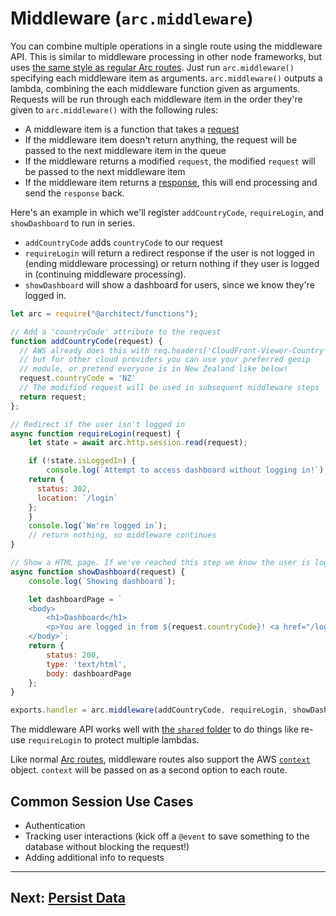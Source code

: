 # Middleware (`arc.middleware`)

You can combine multiple operations in a single route using the middleware API. This is similar to middleware processing in other node frameworks, but uses [the same style as regular Arc routes](/guides/http). Just run `arc.middleware()` specifying each middleware item as arguments. `arc.middleware()` outputs a lambda, combining the each middleware function given as arguments. Requests will be run through each middleware item in the order they're given to `arc.middleware()` with the following rules:

- A middleware item is a function that takes a [request](/guides/http)
- If the middleware item doesn't return anything, the request will be passed to the next middleware item in the queue
- If the middleware returns a modified `request`, the modified `request` will be passed to the next middleware item
- If the middleware item returns a [response](/guides/http), this will end processing and send the `response` back. 

Here's an example in which we'll register `addCountryCode`, `requireLogin`, and `showDashboard` to run in series. 

- `addCountryCode` adds `countryCode` to our request
- `requireLogin` will return a redirect response if the user is not logged in (ending middleware processing) or return nothing if they user is logged in (continuing middleware processing).
- `showDashboard` will show a dashboard for users, since we know they're logged in.

```javascript
let arc = require("@architect/functions");

// Add a 'countryCode' attribute to the request 
function addCountryCode(request) {
  // AWS already does this with req.headers['CloudFront-Viewer-Country']
  // but for other cloud providers you can use your preferred geoip 
  // module, or pretend everyone is in New Zealand like below!
  request.countryCode = 'NZ'
  // The modified request will be used in subsequent middleware steps
  return request;
};

// Redirect if the user isn't logged in
async function requireLogin(request) {
	let state = await arc.http.session.read(request);

	if (!state.isLoggedIn) {
		console.log(`Attempt to access dashboard without logging in!`);
    return {
      status: 302,
      location: `/login`
    };
	}
	console.log(`We're logged in`);
	// return nothing, so middleware continues
}

// Show a HTML page. If we've reached this step we know the user is logged in, and we know their country code! 
async function showDashboard(request) {
	console.log(`Showing dashboard`);

	let dashboardPage = `
	<body>
		<h1>Dashboard</h1>
		<p>You are logged in from ${request.countryCode}! <a href="/logout">logout</a><p>
	</body>`;
	return {	
		status: 200,
		type: 'text/html',
		body: dashboardPage
	};
}

exports.handler = arc.middleware(addCountryCode, requireLogin, showDashboard);
```

The middleware API works well with [the `shared` folder](/guides/sharing-common-code) to do things like re-use `requireLogin` to protect multiple lambdas. 

Like normal [Arc routes](/guides/http), middleware routes also support the AWS [`context`](https://docs.aws.amazon.com/lambda/latest/dg/nodejs-prog-model-context.html) object. `context` will be passed on as a second option to each route. 

## Common Session Use Cases

- Authentication 
- Tracking user interactions (kick off a `@event` to save something to the database without blocking the request!) 
- Adding additional info to requests

<hr>

## Next: [Persist Data](/guides/data)
